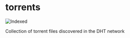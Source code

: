 torrents 
========
![Indexed](https://img.shields.io/badge/indexed-14234-blue)

Collection of torrent files discovered in the DHT network
